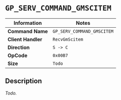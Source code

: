 # `GP_SERV_COMMAND_GMSCITEM`

| Information               | Notes |
|---                        |---    |
| **Command Name**          | `GP_SERV_COMMAND_GMSCITEM` |
| **Client Handler**        | `RecvGmScitem` |
| **Direction**             | `S -> C` |
| **OpCode**                | `0x00B7` |
| **Size**                  | `Todo` |

## Description

_Todo._
